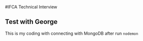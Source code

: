 #IFCA Technical Interview

## Test with George

This is my coding with connecting with MongoDB after run ```nodemon```
